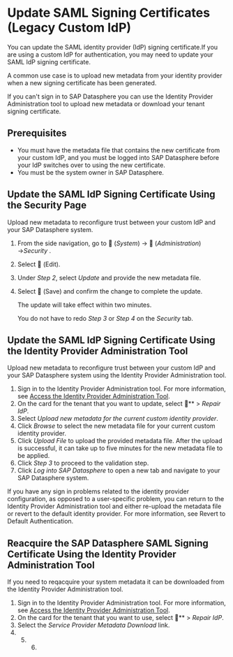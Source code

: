 <!-- loioba968db845ed4076b5e6a1ff5a93370f -->

<link rel="stylesheet" type="text/css" href="../css/sap-icons.css"/>

# Update SAML Signing Certificates \(Legacy Custom IdP\)

You can update the SAML identity provider \(IdP\) signing certificate.If you are using a custom IdP for authentication, you may need to update your SAML IdP signing certificate.



A common use case is to upload new metadata from your identity provider when a new signing certificate has been generated.

If you can't sign in to SAP Datasphere you can use the Identity Provider Administration tool to upload new metadata or download your tenant signing certificate.



<a name="loioba968db845ed4076b5e6a1ff5a93370f__section_ebz_ngj_tfc"/>

## Prerequisites

-   You must have the metadata file that contains the new certificate from your custom IdP, and you must be logged into SAP Datasphere before your IdP switches over to using the new certificate.
-   You must be the system owner in SAP Datasphere.



<a name="loioba968db845ed4076b5e6a1ff5a93370f__section_j2v_qgj_tfc"/>

## Update the SAML IdP Signing Certificate Using the Security Page

Upload new metadata to reconfigure trust between your custom IdP and your SAP Datasphere system.

1.  From the side navigation, go to <span class="FPA-icons-V3"></span> \(*System*\) → <span class="FPA-icons-V3"></span> \(*Administration*\) →*Security* .
2.  Select <span class="FPA-icons-V3"></span> \(Edit\).
3.  Under *Step 2*, select *Update* and provide the new metadata file.
4.  Select <span class="FPA-icons-V3"></span> \(Save\) and confirm the change to complete the update.

    The update will take effect within two minutes.

    You do not have to redo *Step 3* or *Step 4* on the *Security* tab.




<a name="loioba968db845ed4076b5e6a1ff5a93370f__section_qcb_cjj_tfc"/>

## Update the SAML IdP Signing Certificate Using the Identity Provider Administration Tool

Upload new metadata to reconfigure trust between your custom IdP and your SAP Datasphere system using the Identity Provider Administration tool.

1.  Sign in to the Identity Provider Administration tool. For more information, see [Access the Identity Provider Administration Tool](access-the-identity-provider-administration-tool-df15ed8.md).
2.  On the card for the tenant that you want to update, select <span class="FPA-icons-V3"></span>** \> *Repair IdP*.
3.  Select *Upload new metadata for the current custom identity provider*.
4.  Click *Browse* to select the new metadata file for your current custom identity provider.
5.  Click *Upload File* to upload the provided metadata file. After the upload is successful, it can take up to five minutes for the new metadata file to be applied.
6.  Click *Step 3* to proceed to the validation step.
7.  Click *Log into SAP Datasphere* to open a new tab and navigate to your SAP Datasphere system.

If you have any sign in problems related to the identity provider configuration, as opposed to a user-specific problem, you can return to the Identity Provider Administration tool and either re-upload the metadata file or revert to the default identity provider. For more information, see Revert to Default Authentication.



<a name="loioba968db845ed4076b5e6a1ff5a93370f__section_pw5_sjj_tfc"/>

## Reacquire the SAP Datasphere SAML Signing Certificate Using the Identity Provider Administration Tool

If you need to reqacquire your system metadata it can be downloaded from the Identity Provider Administration tool.

1.  Sign in to the Identity Provider Administration tool. For more information, see [Access the Identity Provider Administration Tool](access-the-identity-provider-administration-tool-df15ed8.md).
2.  On the card for the tenant that you want to use, select <span class="FPA-icons-V3"></span>** \> *Repair IdP*.
3.  Select the *Service Provider Metadata Download* link.
4.  5.  6.  
